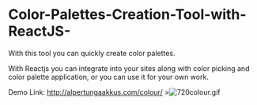 # Color-Palettes-Creation-Tool-with-ReactJS-
With this tool you can quickly create color palettes.

<p>With Reactjs you can integrate into your sites along with color picking and color palette application, or you can use it for your own work.</p>
Demo Link: <a href="http://alpertungaakkus.com/colour/">http://alpertungaakkus.com/colour/</a>
><img src="https://gifyu.com/images/720colour.gif" alt="720colour.gif" />
